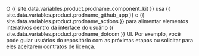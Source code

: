 O {{ site.data.variables.product.prodname_component_kit }} usa {{ site.data.variables.product.prodname_github_app }} e {{ site.data.variables.product.prodname_actions }} para alimentar elementos interativos dentro da interface do usuário {{ site.data.variables.product.prodname_dotcom }} UI. Por exemplo, você pode guiar usuários do repositório com as próximas etapas ou solicitar para eles aceitarem contratos de licença.
